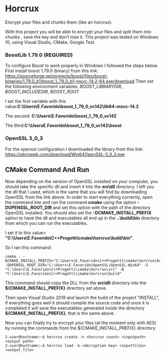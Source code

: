 # Horcrux
Encrypt your files and chunks them (like an horcrux).

With this project you will be able to encrypt your files and split them into chunks , save the key and don’t lose it.
This project was tested on Windows 10, using Visual Studio, CMake, Google Test.

### BoostLib 1.79.0 (REQUIRED)
To configure Boost to work properly in Windows I followed the steps below.
First install boost 1.79.0 (binary) from this link:
https://sourceforge.net/projects/boost/files/boost-binaries/1.79.0_b1/boost_1_79_0_b1-msvc-14.2-64.exe/download
Then set the following environment variables:
*BOOST_LIBRARYDIR*,
*BOOST_INCLUDEDIR*,
*BOOST_ROOT*

I set the first variable with this value:**C:\Users\E.Favorido\boost_1_79_0_vc142\lib64-msvc-14.2**

The second: **C:\Users\E.Favorido\boost_1_79_0_vc142**

The third:**C:\UsersE.Favorido\boost_1_79_0_vc142\boost**

### OpenSSL 3_0_3
For the openssl configuration I downloaded the library from this link:
https://slproweb.com/download/Win64OpenSSL-3_0_3.exe

## CMake Command And Run
Now depending on the version of OpenSSL installed on your computer, you should take the specific dll and insert it into the **src\dll** directory.
I left you the dll that I used, which is the same that you will find by downloading OpenSSL from the link above.
In order to start everything correctly, open the command line and run the command **cmake** using the option **-DOPENSSL_ROOT_DIR** and set this option with the path of the directory OpenSSL installed.
You should also set the **-DCMAKE_INSTALL_PREFIX** option to have the dll and executables all end up in the **..\build\bin** directory from which you can run the executables.

I set it to this value= **"C:\Users\E.Favorido\C++Progetti\cmake\horcrux\build\bin"**.

So I ran this command:

```
cmake . -DCMAKE_INSTALL_PREFIX="C:\Users\E.Favorido\C++Progetti\cmake\horcrux\build\bin"  -DOPENSSL_ROOT_DIR="C:\Users\E.Favorido\OpenSSL\OpenSSL-Win64" -S "C:\Users\E.Favorido\C++Progetti\cmake\horcrux\src" -B "C:\Users\E.Favorido\C++Progetti\cmake\horcrux\build"

```

This command should copy the DLL from the **src\dll** directory into the **${CMAKE_INSTALL_PREFIX}** directory set above.

Then open Visual Studio 2019 and launch the build of the project "INSTALL", if everything goes well it should compile the source code and once it is completed it will save the executables generated inside the directory **${CMAKE_INSTALL_PREFIX}**, that is the same above.

Now you can finally try to encrypt your files (at the moment only with AES) by running the commands from the ${CMAKE_INSTALL_PREFIX} directory:
```
1.user@hostname:~$ horcrux create -n <horcrux count> <inputpath> <output path>
2.user@hostname:~$ horcrux load -k <decryption key> <inputfiles> <output_file>
```




